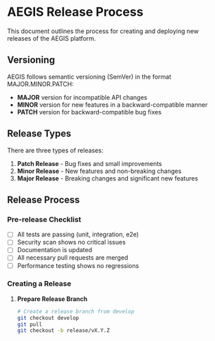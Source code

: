# AEGIS Release Process

This document outlines the process for creating and deploying new releases of the AEGIS platform.

## Versioning

AEGIS follows semantic versioning (SemVer) in the format MAJOR.MINOR.PATCH:

- **MAJOR** version for incompatible API changes
- **MINOR** version for new features in a backward-compatible manner
- **PATCH** version for backward-compatible bug fixes

## Release Types

There are three types of releases:

1. **Patch Release** - Bug fixes and small improvements
2. **Minor Release** - New features and non-breaking changes
3. **Major Release** - Breaking changes and significant new features

## Release Process

### Pre-release Checklist

- [ ] All tests are passing (unit, integration, e2e)
- [ ] Security scan shows no critical issues
- [ ] Documentation is updated
- [ ] All necessary pull requests are merged
- [ ] Performance testing shows no regressions

### Creating a Release

1. **Prepare Release Branch**

   ```bash
   # Create a release branch from develop
   git checkout develop
   git pull
   git checkout -b release/vX.Y.Z
   ```
